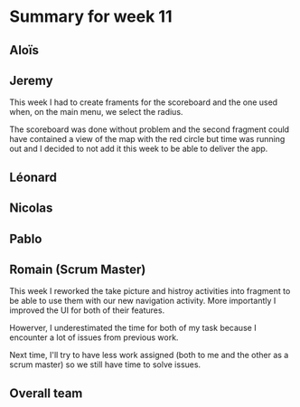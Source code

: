 # Summary for week 11


## Aloïs 



## Jeremy

This week I had to create framents for the scoreboard and the one used when, on the main menu, we select the radius.

The scoreboard was done without problem and the second fragment could have contained a view of the map with the red circle but time was running out and I decided to not add it this week to be able to deliver the app.

## Léonard 



## Nicolas 



## Pablo 



## Romain (Scrum Master)

This week I reworked the take picture and histroy activities into fragment to be able to use them with our new navigation activity. More importantly I improved the UI for both of their features.

Howerver, I underestimated the time for both of my task because I encounter a lot of issues from previous work.

Next time, I'll try to have less work assigned (both to me and the other as a scrum master) so we still have time to solve issues.


## Overall team
